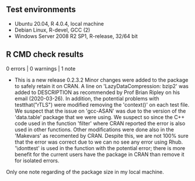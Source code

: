 ## Test environments
* Ubuntu 20.04, R 4.0.4, local machine
* Debian Linux, R-devel, GCC (2)
* Windows Server 2008 R2 SP1, R-release, 32/64 bit

## R CMD check results

0 errors | 0 warnings | 1 note

* This is a new release 0.2.3.2
Minor changes were added to the package to safely retain it on CRAN. A line on 'LazyDataCompression: bzip2' was added to DESCRIPTION as recommended by Prof Brian Ripley on his email (2020-03-26). In addition, the potential problems with testthat("rTLS") were modified removing the 'context()' on each test file. We suspect that the issue on 'gcc-ASAN' was due to the version of the 'data.table' package that we were using. We suspect so since the C++ code used in the function 'filter' where CRAN reported the error is also used in other functions. Other modifications were done also in the 'Makevars' as recomented by CRAN. Despite this, we are not 100% sure that the error was correct due to we can no see any error using Rhub. '\donttest' is used in the function with the potential error; there is more benefit for the current users have the package in CRAN than remove it for isolated errors. 

Only one note regarding of the package size in my local machine.


